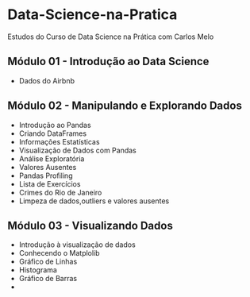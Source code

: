 # Data-Science-na-Pratica

Estudos do Curso de Data Science na Prática com Carlos Melo


## Módulo 01 - Introdução ao Data Science

* Dados do Airbnb

## Módulo 02 - Manipulando e Explorando Dados

* Introdução ao Pandas
* Criando DataFrames
* Informações Estatísticas
* Visualização de Dados com Pandas
* Análise Exploratória
* Valores Ausentes
* Pandas Profiling
* Lista de Exercícios
* Crimes do Rio de Janeiro
* Limpeza de dados,outliers e valores ausentes

## Módulo 03 - Visualizando Dados

* Introdução à visualização de dados
* Conhecendo o Matplolib
* Gráfico de Linhas
* Histograma 
* Gráfico de Barras
* 
